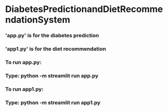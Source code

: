 ﻿# DiabetesPredictionandDietRecommendationSystem

### 'app.py' is for the diabetes prediction 
### 'app1.py' is for the diet recommendation

### To run app.py:
### Type: python -m streamlit run app.py

### To run app1.py:
### Type: python -m streamlit run app1.py
